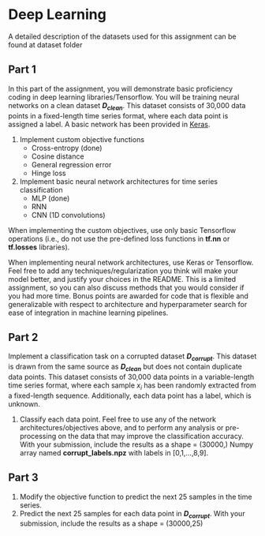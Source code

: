 # Deep Learning 

A detailed description of the datasets used for this assignment can be found at dataset folder

## Part 1

In this part of the assignment, you will demonstrate basic proficiency coding in deep learning libraries/Tensorflow. 
You will be training neural networks on a clean dataset **_D<sub>clean</sub>_**. 
This dataset consists of 30,000 data points in a fixed-length time series format, where each data point is assigned a label. 
A basic network has been provided in [Keras](https://keras.io/). 


1. Implement custom objective functions
   - Cross-entropy (done)
   - Cosine distance
   - General regression error
   - Hinge loss
2. Implement basic neural network architectures for time series classification
   - MLP (done)
   - RNN 
   - CNN (1D convolutions)

When implementing the custom objectives, use only basic Tensorflow operations (i.e., do not use the pre-defined loss functions in **tf.nn** or **tf.losses** libraries).

When implementing neural network architectures, use Keras or Tensorflow. Feel free to add any techniques/regularization you think will make your model better, and justify your choices in the README. This is a limited assignment, so you can also discuss methods that you would consider if you had more time. Bonus points are awarded for code that is flexible and generalizable with respect to architecture and hyperparameter search for ease of integration in machine learning pipelines. 

## Part 2

Implement a classification task on a corrupted dataset **_D<sub>corrupt</sub>_**. 
This dataset is drawn from the same source as **_D<sub>clean</sub>_** but does not contain duplicate data points. 
This dataset consists of 30,000 data points in a variable-length time series format, where each sample *x<sub>i</sub>* has been randomly extracted from a fixed-length sequence.
Additionally, each data point has a label, which is unknown. 


1. Classify each data point. Feel free to use any of the network architectures/objectives above, and to perform any analysis or pre-processing on the data that may improve the classification accuracy. With your submission, include the results as a shape = (30000,) Numpy array named **corrupt_labels.npz** with labels in [0,1,...,8,9]. 

## Part 3

1. Modify the objective function to predict the next 25 samples in the time series. 
2. Predict the next 25 samples for each data point in **_D<sub>corrupt</sub>_**. With your submission, include the results as a shape = (30000,25) 
